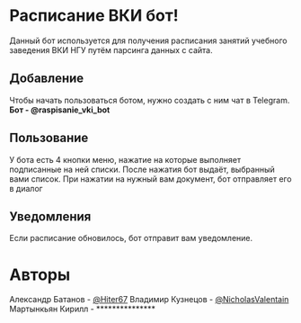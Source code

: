 # Расписание ВКИ бот!

Данный бот используется для получения расписания занятий учебного заведения ВКИ НГУ путём парсинга данных с сайта.

## Добавление

Чтобы начать пользоваться ботом, нужно создать с ним чат в Telegram.
**Бот - @raspisanie_vki_bot**

## Пользование

У бота есть 4 кнопки меню, нажатие на которые выполняет подписанные на ней списки. 
После нажатия бот выдаёт, выбранный вами список.
При нажатии на нужный вам документ, бот отправляет его в диалог

## Уведомления

Если расписание обновилось, бот отправит вам уведомление.

# Авторы

Александр Батанов - [@Hiter67](https://github.com/Hiter67)
Владимир Кузнецов - [@NicholasValentain](https://github.com/NicholasValentain)
Мартынкьян Кирилл - ***************

